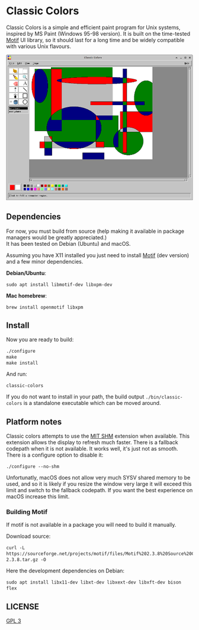 # Classic Colors

Classic Colors is a simple and efficient paint program for Unix systems, inspired by MS Paint (Windows 95-98 version).
It is built on the time-tested [Motif][about-motif] UI library, so it should last for a long time
and be widely compatible with various Unix flavours.

![classic colors screenshot](screenshots/1.png)

[about-motif]:  https://en.wikipedia.org/wiki/Motif_(software)

## Dependencies

For now, you must build from source (help making it available in package managers would be greatly appreciated.)  
It has been tested on Debian (Ubuntu) and macOS.

Assuming you have X11 installed you just need to install [Motif](https://motif.ics.com/motif) (dev version) and a few minor dependencies.

**Debian/Ubuntu**:

	sudo apt install libmotif-dev libxpm-dev

**Mac homebrew**:

	brew install openmotif libxpm

## Install

Now you are ready to build:

    ./configure
    make
    make install
    
And run:

    classic-colors

If you do not want to install in your path, the build output `./bin/classic-colors`
is a standalone executable which can be moved around.

## Platform notes

Classic colors attempts to use the [MIT SHM][shm] extension when available.
This extension allows the display to refresh much faster.
There is a fallback codepath when it is not available.
It works well, it's just not as smooth.
There is a configure option to disable it:

	./configure --no-shm

Unfortunatly, macOS does not allow very much SYSV shared memory to be used,
and so it is likely if you resize the window very large it will exceed this limit and switch
to the fallback codepath.
If you want the best experience on macOS increase this limit.

[shm]: https://www.x.org/releases/X11R7.7/doc/xextproto/shm.html

### Building Motif

If motif is not available in a package you will need to build it manually.

Download source:

	curl -L https://sourceforge.net/projects/motif/files/Motif%202.3.8%20Source%20Code/motif-2.3.8.tar.gz -O

Here the development dependencies on Debian:

	sudo apt install libx11-dev libxt-dev libxext-dev libxft-dev bison flex

## LICENSE

[GPL 3](https://www.gnu.org/licenses/gpl-3.0.txt)

